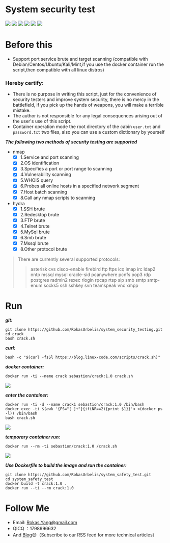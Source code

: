 # System security test
[![](https://img.shields.io/badge/nmap-7.7-blue.svg)](https://nmap.org)
[![](https://img.shields.io/badge/hydra-8.6-red.svg)](https://www.thc.org)
[![](https://img.shields.io/badge/Bash-Language-black.svg)](https://www.debian.org)
[![](https://img.shields.io/badge/docker-18.09-brightgreen.svg)](https://hub.docker.com)
[![](https://img.shields.io/badge/debian-support-orange.svg)](https://www.debian.org)
[![](https://img.shields.io/github/stars/Acoustroal/System-security-testing.svg?label=Stars&style=social)](https://github.com/Acoustroal/System-security-testing)
# Before this
- Support port service brute and target scanning (compatible with Debian/Centos/Ubuntu/Kali/Mint,if you use the docker container run the script,then compatible with all linux distros)

### Hereby certify:
- There is no purpose in writing this script, just for the convenience of security testers and improve system security, there is no mercy in the battlefield, if you pick up the hands of weapons, you will make a terrible mistake.
- The author is not responsible for any legal consequences arising out of the user's use of this script.
- Container operation mode the root directory of the cabin `user.txt` and `password.txt` two files, also you can use a custom dictionary by yourself

***The following two methods of security testing are supported***
* nmap
  - [x] 1.Service and port scanning
  - [x] 2.OS identification
  - [x] 3.Specifies a port or port range to scanning
  - [x] 4.Vulnerability scanning
  - [x] 5.WHOIS query
  - [x] 6.Probes all online hosts in a specified network segment
  - [x] 7.Host batch scanning
  - [x] 8.Call any nmap scripts to scanning

* hydra
  - [x]  1.SSH brute
  - [x]  2.Redesktop brute
  - [x]  3.FTP brute
  - [x]  4.Telnet brute
  - [x]  5.MySql brute
  - [x]  6.Smb brute
  - [x]  7.Mssql brute
  - [x]  8.Other protocol brute
  
>There are currently several supported protocols:
>>asterisk cvs cisco-enable firebird ftp ftps icq imap irc ldap2 nntp mssql
    mysql oracle-sid pcanywhere pcnfs pop3 rdp postgres radmin2  rexec rlogin rpcap rtsp 
    sip smb smtp smtp-enum socks5 ssh sshkey svn teamspeak vnc xmpp

# Run

***git:***
```shell
git clone https://github.com/RokasUrbelis/system_security_testing.git 
cd crack
bash crack.sh
```
***curl:***
```shell
bash -c "$(curl -fsSl https://blog.linux-code.com/scripts/crack.sh)"
```
***docker container:***
```shell
docker run -ti --name crack sebastion/crack:1.0 crack.sh
```
![](https://blog.linux-code.com/wp-content/uploads/2018/12/crack-show2.png)

***enter the container:***
```shell
docker run -ti -d --name crack1 sebastion/crack:1.0 /bin/bash
docker exec -ti $(awk '{FS="[ ]+"}{if(NR==2){print $1}}'< <(docker ps -l)) /bin/bash
bash crack.sh
```
![](https://blog.linux-code.com/wp-content/uploads/2018/12/docker-show.png)

***temporary container run:***
```shell
docker run --rm -ti sebastion/crack:1.0 /crack.sh
```
![](https://blog.linux-code.com/wp-content/uploads/2018/12/github-show2.png)

***Use Dockerfile to build the image and run the container:***
```shell
git clone https://github.com/RokasUrbelis/system_safety_test.git
cd system_safety_test
docker build -t crack:1.0 .
docker run --ti --rm crack:1.0
```
# Follow Me
* Email: Rokas.Yang@gmail.com
* QICQ ：1798996632
* And [Blog](https://blog.linux-code.com "blog.linux-code.com"):blush:（Subscribe to our RSS feed for more technical articles）
